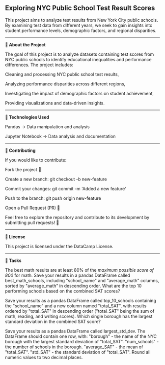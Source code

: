 **Exploring NYC Public School Test Result Scores**
--------------------------------------------------

This project aims to analyze test results from New York City public schools. By examining test data from different years, we seek to gain insights into student performance levels, demographic factors, and regional disparities.

-------------------------------------------------------------------------------------------------------
**🚀 About the Project**

The goal of this project is to analyze datasets containing test scores from NYC public schools to identify educational inequalities and performance differences. The project includes:

Cleaning and processing NYC public school test results,

Analyzing performance disparities across different regions,

Investigating the impact of demographic factors on student achievement,

Providing visualizations and data-driven insights.

-------------------------------------------------------------------------------------------------------
**🔧 Technologies Used**

Pandas → Data manipulation and analysis

Jupyter Notebook → Data analysis and documentation

-------------------------------------------------------------------------------------------------------
**📢 Contributing**

If you would like to contribute:

Fork the project 🍴

Create a new branch: git checkout -b new-feature

Commit your changes: git commit -m 'Added a new feature'

Push to the branch: git push origin new-feature

Open a Pull Request (PR) 🚀

Feel free to explore the repository and contribute to its development by submitting pull requests! 🎯


-------------------------------------------------------------------------------------------------------
**📜 License**

This project is licensed under the DataCamp License. 

-------------------------------------------------------------------------------------------------------
**📝 Tasks**

The best math results are at least 80% of the *maximum possible score of 800* for math.
Save your results in a pandas DataFrame called best_math_schools, including "school_name" and "average_math" columns, sorted by "average_math" in descending order.
What are the top 10 performing schools based on the combined SAT scores?

Save your results as a pandas DataFrame called top_10_schools containing the "school_name" and a new column named "total_SAT", with results ordered by "total_SAT" in descending order ("total_SAT" being the sum of math, reading, and writing scores).
Which single borough has the largest standard deviation in the combined SAT score?

Save your results as a pandas DataFrame called largest_std_dev.
The DataFrame should contain one row, with:
"borough" - the name of the NYC borough with the largest standard deviation of "total_SAT".
"num_schools" - the number of schools in the borough.
"average_SAT" - the mean of "total_SAT".
"std_SAT" - the standard deviation of "total_SAT".
Round all numeric values to two decimal places.

